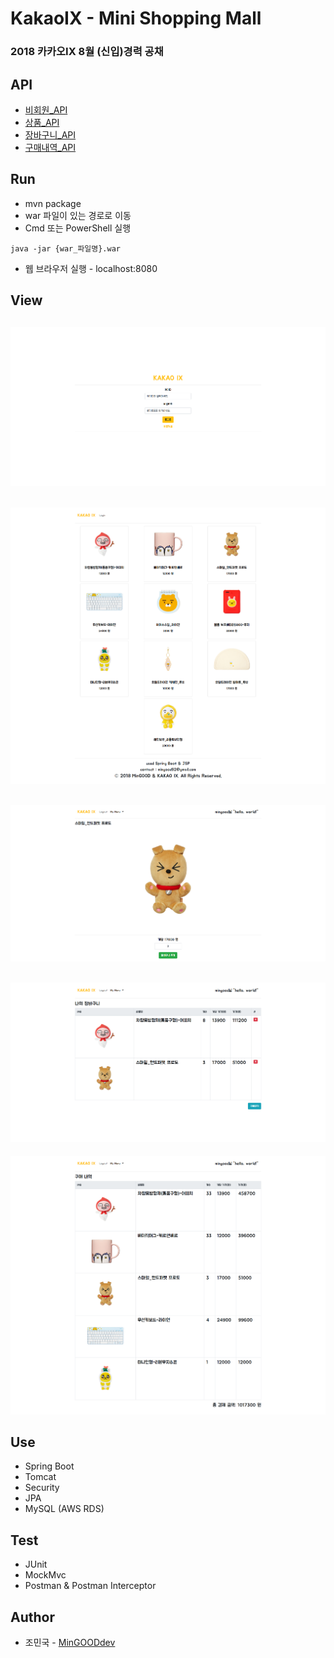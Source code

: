 # KakaoIX - Mini Shopping Mall
### 2018 카카오IX 8월 (신입)경력 공채

## API
* [비회원_API](https://github.com/MinGOODdev/KakaoIX-MiniShoppingMall/wiki/1.-RestGuestController)
* [상품_API](https://github.com/MinGOODdev/KakaoIX-MiniShoppingMall/wiki/2.-RestProductController)
* [장바구니_API](https://github.com/MinGOODdev/KakaoIX-MiniShoppingMall/wiki/3.-RestCartController)
* [구매내역_API](https://github.com/MinGOODdev/KakaoIX-MiniShoppingMall/wiki/4.-RestOrderController)

## Run
* mvn package
* war 파일이 있는 경로로 이동
* Cmd 또는 PowerShell 실행
```
java -jar {war_파일명}.war
```
* 웹 브라우저 실행 - localhost:8080

## View
![Login](./img/login.png)
---
![Main](./img/main.png)
---
![Product](./img/product.png)
---
![Cart](./img/cart.png)
---
![Order](./img/order.png)

## Use
* Spring Boot
* Tomcat
* Security
* JPA
* MySQL (AWS RDS)

## Test
* JUnit
* MockMvc
* Postman & Postman Interceptor

## Author
* 조민국 - [MinGOODdev](https://github.com/MinGOODdev)
